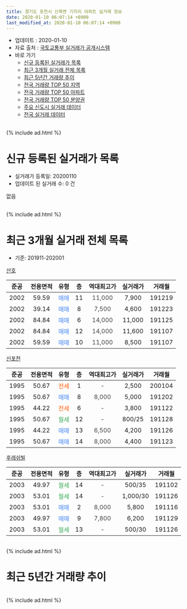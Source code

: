 ```yaml
---
title: 경기도 포천시 신북면 기지리 아파트 실거래 정보
date: 2020-01-10 06:07:14 +0900
last_modified_at: 2020-01-10 06:07:14 +0900
---
```


* 업데이트 : 2020-01-10
* 자료 출처 : [국토교통부 실거래가 공개시스템](http://rt.molit.go.kr)
* 바로 가기
    * [신규 등록된 실거래가 목록](#신규-등록된-실거래가-목록)
    * [최근 3개월 실거래 전체 목록](#최근-3개월-실거래-전체-목록)
    * [최근 5년간 거래량 추이](#최근-5년간-거래량-추이)
    * [전국 거래량 TOP 50 지역](https://inasie.github.io/apt-trade-info/최근-3개월-전국에서-가장-거래가-많이-발생한-지역)
    * [전국 거래량 TOP 50 아파트](https://inasie.github.io/apt-trade-info/최근-3개월-전국에서-가장-거래가-많이-발생한-아파트)
    * [전국 거래량 TOP 50 분양권](https://inasie.github.io/apt-trade-info/최근-3개월-전국에서-가장-거래가-많이-발생한-분양권)
    * [주요 신도시 실거래 데이터](https://inasie.github.io/apt-trade-info/주요-신도시)
    * [전국 실거래 데이터](https://inasie.github.io/apt-trade-info/전국)
<br>
{% include ad.html %}
<br>

# 신규 등록된 실거래가 목록
* 실거래가 등록일: 20200110
* 업데이트 된 실거래 수: 0 건

없음

<br>
{% include ad.html %}
<br>

# 최근 3개월 실거래 전체 목록
* 기준: 201911-202001


[산호](https://search.naver.com/search.naver?query=%EA%B2%BD%EA%B8%B0%EB%8F%84+%ED%8F%AC%EC%B2%9C%EC%8B%9C+%EC%8B%A0%EB%B6%81%EB%A9%B4+%EA%B8%B0%EC%A7%80%EB%A6%AC+%EC%82%B0%ED%98%B8)

|준공|전용면적|유형|층|역대최고가|실거래가|거래월|
|:---:|:---:|:---:|:---:|:---:|:---:|:---:|
|2002|59.59|<span style="color:#4285f3">매매</span>|11|<span style="color:#444444">11,000</span>|7,900|191219|
|2002|39.14|<span style="color:#4285f3">매매</span>|8|<span style="color:#444444">7,500</span>|4,600|191223|
|2002|84.84|<span style="color:#4285f3">매매</span>|6|<span style="color:#444444">14,000</span>|11,000|191125|
|2002|84.84|<span style="color:#4285f3">매매</span>|12|<span style="color:#444444">14,000</span>|11,600|191107|
|2002|59.59|<span style="color:#4285f3">매매</span>|10|<span style="color:#444444">11,000</span>|8,500|191107|

[신포천](https://search.naver.com/search.naver?query=%EA%B2%BD%EA%B8%B0%EB%8F%84+%ED%8F%AC%EC%B2%9C%EC%8B%9C+%EC%8B%A0%EB%B6%81%EB%A9%B4+%EA%B8%B0%EC%A7%80%EB%A6%AC+%EC%8B%A0%ED%8F%AC%EC%B2%9C)

|준공|전용면적|유형|층|역대최고가|실거래가|거래월|
|:---:|:---:|:---:|:---:|:---:|:---:|:---:|
|1995|50.67|<span style="color:#ff5a00">전세</span>|1|<span style="color:#444444">-</span>|2,500|200104|
|1995|50.67|<span style="color:#4285f3">매매</span>|8|<span style="color:#444444">8,000</span>|5,000|191202|
|1995|44.22|<span style="color:#ff5a00">전세</span>|6|<span style="color:#444444">-</span>|3,800|191122|
|1995|50.67|<span style="color:#34a853">월세</span>|12|<span style="color:#444444">-</span>|800/25|191128|
|1995|44.22|<span style="color:#4285f3">매매</span>|13|<span style="color:#444444">6,500</span>|4,200|191126|
|1995|50.67|<span style="color:#4285f3">매매</span>|14|<span style="color:#444444">8,000</span>|4,400|191123|

[후레쉬빌](https://search.naver.com/search.naver?query=%EA%B2%BD%EA%B8%B0%EB%8F%84+%ED%8F%AC%EC%B2%9C%EC%8B%9C+%EC%8B%A0%EB%B6%81%EB%A9%B4+%EA%B8%B0%EC%A7%80%EB%A6%AC+%ED%9B%84%EB%A0%88%EC%89%AC%EB%B9%8C)

|준공|전용면적|유형|층|역대최고가|실거래가|거래월|
|:---:|:---:|:---:|:---:|:---:|:---:|:---:|
|2003|49.97|<span style="color:#34a853">월세</span>|14|<span style="color:#444444">-</span>|500/35|191102|
|2003|53.01|<span style="color:#34a853">월세</span>|14|<span style="color:#444444">-</span>|1,000/30|191126|
|2003|53.01|<span style="color:#4285f3">매매</span>|2|<span style="color:#444444">8,000</span>|5,800|191116|
|2003|49.97|<span style="color:#4285f3">매매</span>|9|<span style="color:#444444">7,800</span>|6,200|191129|
|2003|53.01|<span style="color:#34a853">월세</span>|13|<span style="color:#444444">-</span>|500/30|191126|


<br>
{% include ad.html %}
<br>

# 최근 5년간 거래량 추이


<div style="width:100%;">
    <canvas id="deal_progress" height="200"></canvas>
</div>

<script>
new Chart(document.getElementById("deal_progress"), {
    type: 'line',
    data: {
        labels: ['201501','201502','201503','201504','201505','201506','201507','201508','201509','201510','201511','201512','201601','201602','201603','201604','201605','201606','201607','201608','201609','201610','201611','201612','201701','201702','201703','201704','201705','201706','201707','201708','201709','201710','201711','201712','201801','201802','201803','201804','201805','201806','201807','201808','201809','201810','201811','201812','201901','201902','201903','201904','201905','201906','201907','201908','201909','201910','201911','201912','202001'],
        datasets: [{
            label: '매매',
            pointRadius: 1,
            data: [7, 2, 9, 10, 11, 7, 9, 12, 8, 8, 9, 6, 8, 8, 12, 10, 8, 7, 7, 10, 9, 12, 10, 6, 4, 8, 12, 5, 8, 12, 12, 9, 3, 15, 5, 4, 3, 2, 9, 7, 5, 10, 5, 5, 6, 5, 3, 1, 3, 4, 7, 8, 3, 4, 3, 3, 8, 7, 7, 3, 0],
            borderColor: "rgba(255, 201, 14, 1)",
            backgroundColor: "rgba(255, 201, 14, 0.5)",
            fill: false,
            lineTension: 0
        },{
            label: '전월세',
            pointRadius: 1,
            data: [8, 12, 7, 7, 11, 5, 11, 9, 7, 10, 4, 6, 2, 9, 7, 4, 7, 11, 7, 5, 7, 8, 8, 6, 4, 7, 8, 7, 4, 10, 5, 4, 5, 4, 9, 2, 6, 5, 5, 6, 3, 8, 10, 4, 10, 8, 3, 7, 5, 10, 9, 1, 9, 2, 4, 10, 9, 8, 5, 0, 1],
            borderColor: "rgba(0, 141, 185, 1)",
            backgroundColor: "rgba(0, 141, 185, 0.5)",
            fill: false,
            lineTension: 0
        }
        ]
    },
    options: {
        responsive: true,
        title: {
            display: false
        },
        tooltips: {
            mode: 'index',
            intersect: false
        },
        hover: {
            mode: 'nearest',
            intersect: true
        },
        scales: {
            xAxes: [{
                display: true,
                scaleLabel: {
                    display: true,
                    labelString: '년/월'
                }
            }],
            yAxes: [{
                display: true,
                ticks: {
                    suggestedMin: 0,
                },
                scaleLabel: {
                    display: true,
                    labelString: '실거래 수'
                }
            }]
        }
    }
});

</script>


<br>
{% include ad.html %}
<br>

